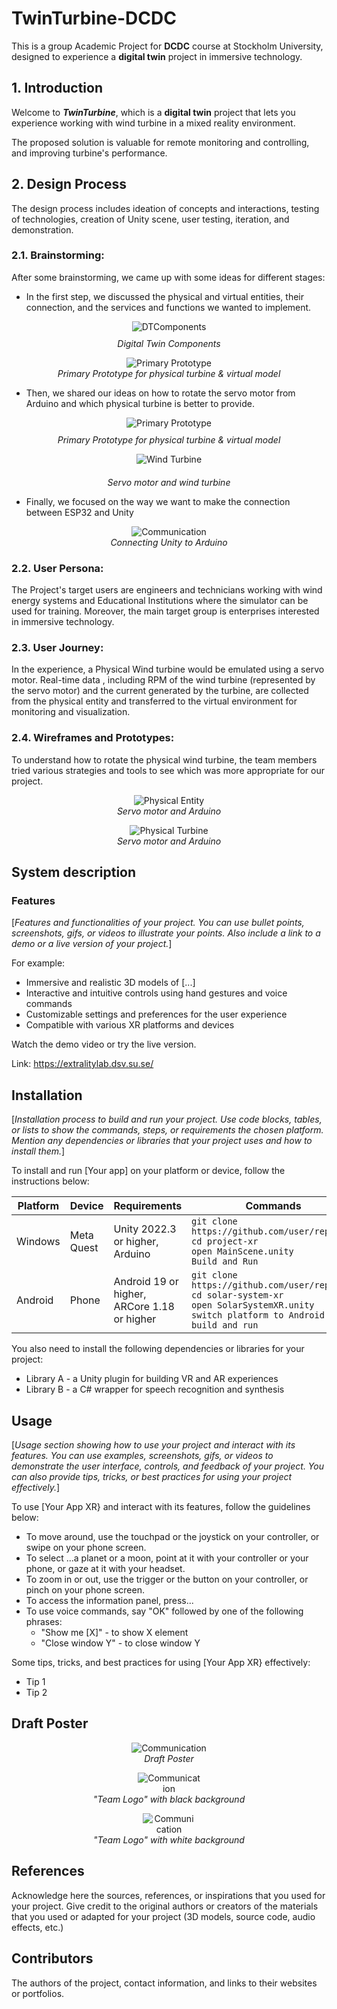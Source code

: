 # TwinTurbine-DCDC
This is a group Academic Project for **DCDC** course at Stockholm University, designed to experience a **digital twin** project in immersive technology.
<!--![{Your App XR} logo](./docs/example-image.jpg)-->

<!--information/ **MarkDown** reference is available here: <https://www.markdownguide.org/basic-syntax/>_-->

## 1. Introduction

Welcome to **_TwinTurbine_**, which is a **digital twin** project that lets you experience working with wind turbine in a mixed reality environment.

The proposed solution is valuable for remote monitoring and controlling, and improving turbine's performance.

## 2. Design Process

<!--Evidence on the general overview of how you planned, designed, and developed your project, including the goals, challenges, and solutions._]-->
The design process includes ideation of concepts and interactions, testing of technologies, creation of Unity scene, user testing, iteration, and demonstration. 

### 2.1. Brainstorming:
After some brainstorming, we came up with some ideas for different stages:

- In the first step, we discussed the physical and virtual entities, their connection, and the services and functions we wanted to implement.

<figure style="text-align:center">
    <img src="https://github.com/Mukheem/TwinTurbine/assets/145973209/03e1ef34-4b37-421a-b54a-28db34e8059b" alt="DTComponents" style="max-width:100%;" height="auto">
    <figcaption style="padding-top: 10px;"><i>Digital Twin Components</i></figcaption>
</figure>


<figure style="text-align:center">
    <img src="https://github.com/Mukheem/TwinTurbine/assets/145973209/7ca62bda-072b-40ea-a0ed-361c86724b81" alt="Primary Prototype" style="max-width:100%;" height="auto">
    <figcaption><i>Primary Prototype for physical turbine & virtual model</i></figcaption>
</figure>

- Then, we shared our ideas on how to rotate the servo motor from Arduino and which physical turbine is better to provide.
<figure style="text-align:center">
    <img src="https://github.com/Mukheem/TwinTurbine/assets/145973209/7ca62bda-072b-40ea-a0ed-361c86724b81" alt="Primary Prototype" style="max-width:100%;" height="auto">
    <figcaption style="margin-top: 10px;"><i>Primary Prototype for physical turbine & virtual model</i></figcaption>
</figure>

<figure style="text-align:center">
    <img src="https://github.com/Mukheem/TwinTurbine/assets/145973209/c1b97fd4-f495-4e54-8c17-a1d949cca986" alt="Wind Turbine" style="max-width:100%;" height="auto">
    <figcaption style="padding-top: 10px; margin-top: 10px;"><i>Servo motor and wind turbine</i></figcaption>
</figure>


- Finally, we focused on the way we want to make the connection between ESP32 and Unity
<figure style="text-align:center">
    <img src="https://github.com/Mukheem/TwinTurbine/assets/145973209/d910c49e-2518-4181-8831-0987415b2977" alt="Communication" style="max-width:100%;" height="auto">
    <figcaption><i>Connecting Unity to Arduino</i></figcaption>
</figure>


### 2.2. User Persona:
The Project's target users are engineers and technicians working with wind energy systems and Educational Institutions where the simulator can be used for training. Moreover, the main target group is enterprises interested in immersive technology.

### 2.3. User Journey:
<!--A visualization of how your user interacts with your project, from the initial trigger to the final outcome, and what emotions they experience along the way.-->
In the experience, a Physical Wind turbine would be emulated using a servo motor. Real-time data , including RPM of the wind turbine (represented by the servo motor) and the current generated by the turbine, are collected from the physical entity and transferred to the virtual environment for monitoring and visualization.

### 2.4. Wireframes and Prototypes:
<!-- A collection of sketches, mockups, or prototypes that show the layout, structure, and functionality of your project, and how you tested and iterated on them.-->
To understand how to rotate the physical wind turbine, the team members tried various strategies and tools to see which was more appropriate for our project.

<figure style="text-align:center">
    <img src="https://github.com/Mukheem/TwinTurbine/assets/145973209/c1b97fd4-f495-4e54-8c17-a1d949cca986" alt="Physical Entity" style="max-width:100%;" height="auto">
    <figcaption><i>Servo motor and Arduino</i></figcaption>
</figure>


<figure style="text-align:center">
    <img src="https://github.com/Mukheem/TwinTurbine/assets/145973209/c1b97fd4-f495-4e54-8c17-a1d949cca986" alt="Physical Turbine" style="max-width:100%;" height="auto">
    <figcaption><i>Servo motor and Arduino</i></figcaption>
</figure>


## System description

### Features

[_Features and functionalities of your project. You can use bullet points, screenshots, gifs, or videos to illustrate your points. Also include a link to a demo or a live version of your project._]

For example:

- Immersive and realistic 3D models of [...]
- Interactive and intuitive controls using hand gestures and voice commands
- Customizable settings and preferences for the user experience
- Compatible with various XR platforms and devices

Watch the demo video or try the live version.

Link: <https://extralitylab.dsv.su.se/>

## Installation

[_Installation process to build and run your project. Use code blocks, tables, or lists to show the commands, steps, or requirements the chosen platform. Mention any dependencies or libraries that your project uses and how to install them._]

To install and run [Your app] on your platform or device, follow the instructions below:

| Platform | Device | Requirements | Commands |
| -------- | ------ | ------------ | -------- |
| Windows  | Meta Quest   | Unity 2022.3 or higher, Arduino | `git clone https://github.com/user/repo.git`<br>`cd project-xr`<br>`open MainScene.unity`<br>`Build and Run` |
| Android  | Phone  | Android 19 or higher, ARCore 1.18 or higher | `git clone https://github.com/user/repo.git`<br>`cd solar-system-xr`<br>`open SolarSystemXR.unity`<br>`switch platform to Android`<br>`build and run` |

You also need to install the following dependencies or libraries for your project:

- Library A - a Unity plugin for building VR and AR experiences
- Library B - a C# wrapper for speech recognition and synthesis

## Usage

[_Usage section showing how to use your project and interact with its features. You can use examples, screenshots, gifs, or videos to demonstrate the user interface, controls, and feedback of your project. You can also provide tips, tricks, or best practices for using your project effectively._]

To use [Your App XR} and interact with its features, follow the guidelines below:

- To move around, use the touchpad or the joystick on your controller, or swipe on your phone screen.
- To select ...a planet or a moon, point at it with your controller or your phone, or gaze at it with your headset.
- To zoom in or out, use the trigger or the button on your controller, or pinch on your phone screen.
- To access the information panel, press...
- To use voice commands, say "OK" followed by one of the following phrases:
  - "Show me [X]" - to show X element
  - "Close window Y" - to close window Y
  
Some tips, tricks, and best practices for using [Your App XR} effectively:

- Tip 1
- Tip 2

## Draft Poster
<figure style="text-align:center">
    <img src="https://github.com/Mukheem/TwinTurbine/blob/main/Portfolio%26Poster/Draft%20poster.jpeg" alt="Communication" style="max-width:100%;" height="auto">
    <figcaption><i>Draft Poster</i></figcaption>
</figure>

<figure style="text-align:center">
    <img src="https://github.com/Mukheem/TwinTurbine/blob/main/Portfolio%26Poster/BBgTeamLogo.jpeg" alt="Communication" style="max-width:100px;" height="auto">
    <figcaption><i>"Team Logo" with black background</i></figcaption>
</figure>

<figure style="text-align:center">
    <img src="https://github.com/Mukheem/TwinTurbine/blob/main/Portfolio%26Poster/WBgTeamLogo.jpeg" alt="Communication" style="max-width:20%;" height="auto">
    <figcaption><i>"Team Logo" with white background</i></figcaption>
</figure>




## References

Acknowledge here the sources, references, or inspirations that you used for your project. Give credit to the original authors or creators of the materials that you used or adapted for your project (3D models, source code, audio effects, etc.)

## Contributors

The authors of the project, contact information, and links to their websites or portfolios.
